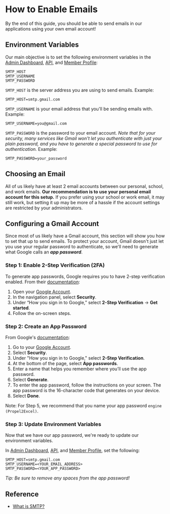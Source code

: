 # How to Enable Emails

By the end of this guide, you should be able to send emails in our applications
using your own email account!

## Environment Variables

Our main objective is to set the following environment variables in the
[Admin Dashboard](../apps/admin-dashboard/.env), [API](../apps/api/.env), and
[Member Profile](../apps/member-profile/.env):

```
SMTP_HOST
SMTP_USERNAME
SMTP_PASSWORD
```

`SMTP_HOST` is the server address you are using to send emails. Example:

```
SMTP_HOST=smtp.gmail.com
```

`SMTP_USERNAME` is your email address that you'll be sending emails with.
Example:

```
SMTP_USERNAME=you@gmail.com
```

`SMTP_PASSWORD` is the password to your email account. _Note that for your
security, many services like Gmail won't let you authenticate with just your
plain password, and you have to generate a special password to use for
authentication._ Example:

```
SMTP_PASSWORD=your_password
```

## Choosing an Email

All of us likely have at least 2 email accounts between our personal, school,
and work emails. **Our recommendation is to use your personal email account for
this setup.** If you prefer using your school or work email, it may still work,
but setting it up may be more of a hassle if the account settings are restricted
by your administrators.

## Configuring a Gmail Account

Since most of us likely have a Gmail account, this section will show you how to
set that up to send emails. To protect your account, Gmail doesn't just let you
use your regular password to authenticate, so we'll need to generate what Google
calls an **_app password_**.

### Step 1: Enable 2-Step Verification (2FA)

To generate app passwords, Google requires you to have 2-step verification
enabled. From their
[documentation](https://support.google.com/accounts/answer/185839):

1. Open your [Google Account](https://myaccount.google.com).
2. In the navigation panel, select **Security**.
3. Under “How you sign in to Google,” select **2-Step Verification** -> **Get
   started**.
4. Follow the on-screen steps.

### Step 2: Create an App Password

From Google's [documentation](https://support.google.com/mail/answer/185833):

1. Go to your [Google Account](https://myaccount.google.com).
2. Select **Security**.
3. Under "How you sign in to Google," select **2-Step Verification**.
4. At the bottom of the page, select **App passwords**.
5. Enter a name that helps you remember where you’ll use the app password.
6. Select **Generate**.
7. To enter the app password, follow the instructions on your screen. The app
   password is the 16-character code that generates on your device.
8. Select **Done**.

Note: For Step 5, we recommend that you name your app password
`engine (Propel2Excel)`.

### Step 3: Update Environment Variables

Now that we have our app password, we're ready to update our environment
variables.

In [Admin Dashboard](../apps/admin-dashboard/.env), [API](../apps/api/.env), and
[Member Profile](../apps/member-profile/.env), set the following:

```
SMTP_HOST=smtp.gmail.com
SMTP_USERNAME=<YOUR_EMAIL_ADDRESS>
SMTP_PASSWORD=<YOUR_APP_PASSWORD>
```

_Tip: Be sure to remove any spaces from the app password!_

## Reference

- [What is SMTP?](https://aws.amazon.com/what-is/smtp)
